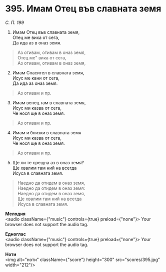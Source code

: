 # 395. Имам Отец във славната земя  

*С. П. 199*  

1. Имам Отец във славната земя,  
Отец ме вика от сега,  
Да ида аз в оназ земя.  

> Аз отивам, отивам в оназ земя,  
> Отец ме" вика от сега,  
> Аз отивам, отивам в оназ земя,  
>
2. Имам Спасител в славната земя,  
Исус ме кани от сега,  
Да ида аз оназ земя.  

> Аз отивам и пр.  

3. Имам венец там в славната земя,  
Исус ми казва от сега,  
Че нося ще в оназ земя.  

> Аз отивам и пр.  

4. Имам и близки в славната земя  
Исус ми казва от сега,  
Че нося ще в оназ земя.  

> Аз отивам и пр.  

5. Ще ли те срещна аз в оназ земя?  
Ще хвалим там ний на всегда  
Исуса в славната земя.  

> Наедно да отидем в оназ земя,  
> Наедно да отидем в оназ земя:  
> Наедно да отидем в оназ земя,  
> Ще хвалим там ний на всегда  
> Исуса в славната земя.  

__Мелодия__  
<audio className={"music"} controls={true} preload={"none"}><source src="mp3/395.mp3" type="audio/mpeg"/>
Your browser does not support the audio tag.
</audio>  

__Едноглас__  
<audio className={"music"} controls={true} preload={"none"}><source src="transp/395.mp3" type="audio/mpeg"/>
Your browser does not support the audio tag.
</audio>  

__Ноти__  
<img alt="ноти" className={"score"} height="300" src="scores/395.jpg" width="212"/>
